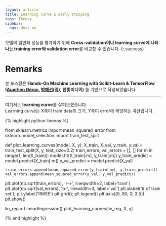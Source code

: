 ```yaml
---
layout: article
title: Learning curve & early stopping
tags: Theory
sidebar:
  nav: docs-en
---
```


모델의 일반화 성능을 평가하기 위해 **Cross-validation이나 learning curve에 나타나는 training error와 validation error**를 비교할 수 있습니다.
{:.success}

<!-- more -->

# Remarks
본 포스팅은 **Hands-On Machine Learning with Scikit-Learn & TensorFlow ([Auérlien Géron](https://github.com/ageron/handson-ml), [박해선(역)](https://github.com/rickiepark/handson-ml), 한빛미디어)** 를 기반으로 작성되었습니다.

---

여기서는 **learning curve**를 살펴보겠습니다. <br>
Learning curve는 X축이 train data의 크기, Y축이 error에 해당하는 곡선입니다. <br>

{% highlight python linenos %}

from sklearn.metrics import mean_squared_error
from sklearn.model_selection import train_test_split

def plot_learning_curves(model, X, y):
  X_train, X_val, y_train, y_val = train_test_split(X, y, test_size=0.2)
  train_errors, val_errors = [], []
  for m in range(1, len(X_train)):
    model.fit(X_train[:m], y_train[:m])
    y_train_predict = model.predict(X_train[:m])
    y_val_predict = model.predict(X_val)

    train_errors.append(mean_squared_error(y_train[:m], y_train_predict))
    val_errors.append(mean_squared_error(y_val, y_val_predict))
  plt.plot(np.sqrt(train_errors), 'r-+', lineqwidth=2, label='train')
  plt.plot(np.sqrt(val_errors), 'b-', linewidth=3, label='val')
  plt.xlabel('# of train set');  plt.ylabel('RMSE')
  plt.grid();  plt.legend()
  plt.axis([0, 80, 0, 2.5])
  plt.show()

lin_reg = LinearRegression()
plot_learning_curves(lin_reg, X, y)

{% end highlight %}
